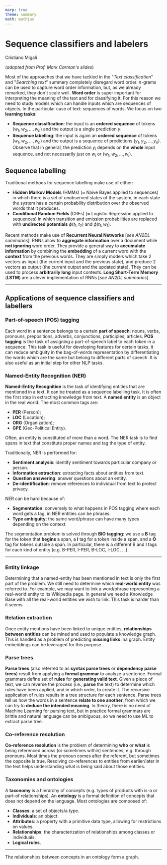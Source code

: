```yaml
---
marp: true
theme: summary
math: mathjax
---
```

# Sequence classifiers and labelers

<div class="author">

Cristiano Migali

</div>

<div class="centered-definition-expression">

(_adapted from Prof. Mark Carman's slides_)

</div>

Most of the approaches that we have tackled in the "_Text classification_" and "_Searching text_" summary completely disregard word order. $n$-grams can be used to capture word order information, but, as we already remarked, they don't scale well. **Word order** is super important for interpreting the meaning of the text and for classifying it. For this reason we need to study models which can handle inputs which are sequences of objects. In the particular case of text: sequences of words.
We focus on two **learning tasks**:
- **Sequence classification**: the input is an **ordered sequence** of tokens $(w_1, w_2, \dots, w_n)$ and the output is a single prediction $y$.
- **Sequence labelling**: the input is again an **ordered sequence** of tokens $(w_1, w_2, \dots, w_n)$ and the output is a sequence of predictions $(y_1, y_2, \dots, y_n)$. Observe that in general, the prediction $y_i$ depends on the **whole** input sequence, and not necessarily just on $w_i$ or $(w_1, w_2, \dots, w_i)$.

## Sequence labelling

Traditional methods for sequence labelling make use of either:
- **Hidden Markov Models** (HMMs) ($\approx$ Naive Bayes applied to sequences) in which there is a set of unobserved states of the system, in each state the system has a certain probability distribution over the observed words that it produces.
- **Conditional Random Fields** (CRFs) ($\approx$ Logistic Regression applied to sequences) in which transition and emission probabilities are replaced with **undirected potentials** $\phi(t_1, t_2)$ and $\phi(t_1, w_1)$.

Recent methods make use of **Recurrent Neural Networks** [_see AN2DL summaries_]. RNNs allow to **aggregate information** over a document while **not ignoring** word order. They provide a general way to **accumulate information** by combining the **embedding** of a current word with the **context** from the previous words. They are simply models which take 2 vectors as input (the current input and the previous state), and produce 2 vectors as output (the current output and the updated state). They can be used to process **arbitrarily long** input contexts.
**Long Short-Term Memory** (**LSTM**) are a clever implementation of RNNs [_see AN2DL summaries_].

---

## Applications of sequence classifiers and labellers

### Part-of-speech (POS) tagging

Each word in a sentence belongs to a certain **part of speech**: nouns, verbs, pronouns, prepositions, adverbs, conjunctions, participles, articles.
**POS tagging** is the task of assigning a part-of-speech label to each token in a sequence. This task is useful for developing features for certain tasks, it can reduce ambiguity in the bag-of-words representation by differentiating the words which are the same but belong to different parts of speech. It is also useful as an initial step for other NLP tasks.

### Named-Entity Recognition (NER)

**Named-Entity Recognition** is the task of identifying entities that are mentioned in a text. It can be treated as a sequence labelling task. It is often the first step in extracting knowledge from text. A **named entity** is an object in the real world. The most common tags are:
- **PER** (Person);
- **LOC** (Location);
- **ORG** (Organization);
- **GPE** (Geo-Political Entity).

Often, an entity is constituted of more than a word. The NER task is to find spans in text that constitute proper names and tag the type of entity.

Traditionally, NER is performed for:
- **Sentiment analysis**: identify sentiment towards particular company or person.
- **Information extraction**: extracting facts about entities from text.
- **Question answering**: answer questions about an entity.
- **De-identification**: remove references to individual from text to protect privacy.

NER can be hard because of:
- **Segmentation**: conversely to what happens in POS tagging where each word gets a tag, in NER entities can be phrases.
- **Type ambiguity**: the same word/phrase can have many types depending on the context.

The segmentation problem is solved through **BIO tagging**: we use a **B** tag for the token that **begins** a span, a **I** tag for a token inside a span, and a **O** tag for tokens outside a span. In particular, there is a different B and I tags for each kind of entity (e.g. B-PER, I-PER, B-LOC, I-LOC, ...).

---

### Entity linkage

Determining that a named-entity has been mentioned in text is only the first part of the problem. We still need to determine which **real-world entity** was referred to. For example, we may want to link a word/phrase representing a real-world entity to its Wikipedia page. In general we need a Knowledge Base with all the real-world entities we wish to link. This task is harder than it seems.

### Relation extraction

Once entity mentions have been linked to unique entities, **relationships between entities** can be mined and used to populate a knowledge graph. This is handled as a problem of predicting **missing links** ina graph. Entity embeddings can be leveraged for this purpose.

### Parse trees

**Parse trees** (also referred to as **syntax parse trees** or **dependency parse trees**) result from applying a **formal grammar** to analyze a sentence. Formal grammars define set of **rules** for **generating valid text**. Given a piece of text, we can reverse the process (i.e., **parse** the text) to determine which rules have been applied, and in which order, to create it. The recursive application of rules results in a tree structure for each sentence. Parse trees tell us how the words in a sentence **relate to one another**, from which we can try to **deduce the intended meaning**. In theory, there is no need of Machine Learning for parsing text, but in practice formal grammars are brittle and natural language can be ambiguous, so we need to use ML to extract parse tree.

### Co-reference resolution

**Co-reference resolution** is the problem of determining **who** or **what** is being referenced across (or sometimes within) sentences, e.g. through pronouns.
Most times the pronoun comes after the referent, but sometimes the opposite is true.
Resolving co-references to entities from earlier/later in the text helps understanding what is being said about those entities.

### Taxonomies and ontologies

A **taxonomy** is a hierarchy of concepts (e.g. types of products with is-a or part-of relationships). An **ontology** is a formal definition of concepts that does not depend on the language.
Most ontologies are composed of:
- **Classes**: a set of objects/a type.
- **Individuals**: an object.
- **Attributes**: a property with a primitive data type, allowing for restrictions on values.
- **Relationships**: the characterization of relationships among classes or individuals.
- **Logical rules**.

---

The relationships between concepts in an ontology form a graph.
